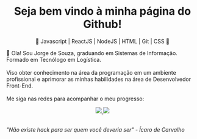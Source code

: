 <h1 align="center"> Seja bem vindo à minha página do Github! </h1> 

<p align="center"> 🚀 Javascript | ReactJS | NodeJS  | HTML | Git | CSS 🚀 
</p>

👋 Ola! Sou Jorge de Souza, graduando em Sistemas de Informação. Formado em Tecnólogo em Logística. <br>
<br>
Viso obter conhecimento na área da programação em um ambiente profissional e aprimorar as minhas habilidades na área de Desenvolvedor Front-End.<br>
<br>
Me siga nas redes para acompanhar o meu progresso:
<p align="center">
  <a href="https://github.com/jorgejrdj" alt="GitHub">
    <img src="https://img.shields.io/badge/-GitHub-000?style=flat-square&logo=Github&logoColor=white" />
  </a>
  <a href="https://www.linkedin.com/in/jorgejsdj/" alt="LinkedIn">
    <img src="https://img.shields.io/badge/-LinkedIn-blue?style=flat-square&logo=Linkedin&logoColor=white" />
  </a>

<br>
<br>

<i>"Não existe hack para ser quem você deveria ser" - Ícaro de Carvalho </i>

